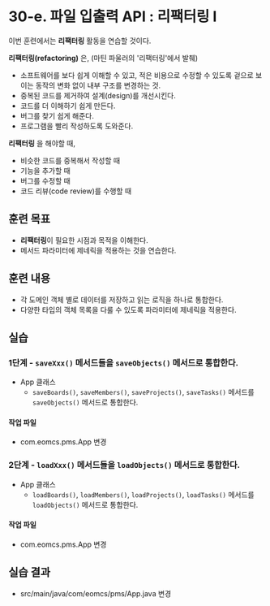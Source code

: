 # 30-e. 파일 입출력 API : 리팩터링 I

이번 훈련에서는 **리팩터링** 활동을 연습할 것이다.

**리팩터링(refactoring)** 은, (마틴 파울러의 '리팩터링'에서 발췌)
- 소프트웨어를 보다 쉽게 이해할 수 있고,
  적은 비용으로 수정할 수 있도록
  겉으로 보이는 동작의 변화 없이 내부 구조를 변경하는 것.
- 중복된 코드를 제거하여 설계(design)를 개선시킨다.
- 코드를 더 이해하기 쉽게 만든다.
- 버그를 찾기 쉽게 해준다.
- 프로그램을 빨리 작성하도록 도와준다.

**리팩터링** 을 해야할 때,
- 비슷한 코드를 중복해서 작성할 때
- 기능을 추가할 때
- 버그를 수정할 때
- 코드 리뷰(code review)를 수행할 때

## 훈련 목표

- **리팩터링**이 필요한 시점과 목적을 이해한다.
- 메서드 파라미터에 제네릭을 적용하는 것을 연습한다.

## 훈련 내용

- 각 도메인 객체 별로 데이터를 저장하고 읽는 로직을 하나로 통합한다.
- 다양한 타입의 객체 목록을 다룰 수 있도록 파라미터에 제네릭을 적용한다.

## 실습

### 1단계 - `saveXxx()` 메서드들을 `saveObjects()` 메서드로 통합한다.

- App 클래스
  - `saveBoards()`, `saveMembers()`, `saveProjects()`, `saveTasks()` 메서드를 `saveObjects()` 메서드로 통합한다.

#### 작업 파일

- com.eomcs.pms.App 변경


### 2단계 - `loadXxx()` 메서드들을 `loadObjects()` 메서드로 통합한다.

- App 클래스
  - `loadBoards()`, `loadMembers()`, `loadProjects()`, `loadTasks()` 메서드를 `loadObjects()` 메서드로 통합한다.

#### 작업 파일

- com.eomcs.pms.App 변경

## 실습 결과

- src/main/java/com/eomcs/pms/App.java 변경
